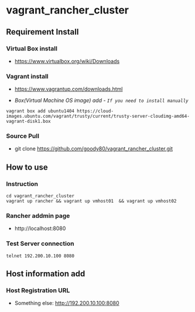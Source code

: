 # vagrant_rancher_cluster
## Requirement Install
### Virtual Box install
* https://www.virtualbox.org/wiki/Downloads

### Vagrant install
* https://www.vagrantup.com/downloads.html

* _Box(Virtual Machine OS image) add - `If you need to install manually`_
```
vagrant box add ubuntu1404 https://cloud-images.ubuntu.com/vagrant/trusty/current/trusty-server-cloudimg-amd64-vagrant-disk1.box
```

### Source Pull
* git clone https://github.com/goody80/vagrant_rancher_cluster.git


## How to use
### Instruction
```
cd vagrant_rancher_cluster
vagrant up rancher && vagrant up vmhost01  && vagrant up vmhost02
```

### Rancher addmin page
* http://localhost:8080

### Test Server connection
```
telnet 192.200.10.100 8080
```

## Host information add
### Host Registration URL
* Something else: http://192.200.10.100:8080

